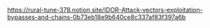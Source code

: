 https://rural-tune-378.notion.site/IDOR-Attack-vectors-exploitation-bypasses-and-chains-0b73eb18e9b640ce8c337af83f397a6b




